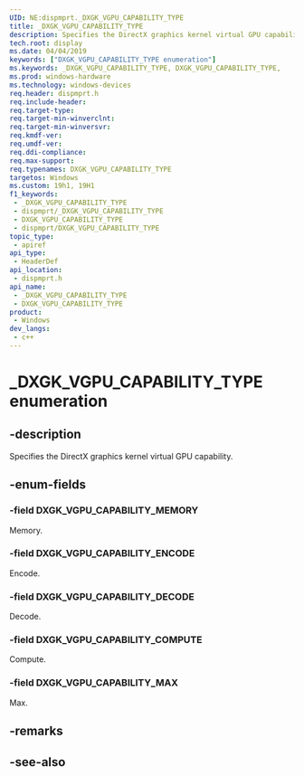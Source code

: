 ```yaml
---
UID: NE:dispmprt._DXGK_VGPU_CAPABILITY_TYPE
title: _DXGK_VGPU_CAPABILITY_TYPE
description: Specifies the DirectX graphics kernel virtual GPU capability.
tech.root: display
ms.date: 04/04/2019
keywords: ["DXGK_VGPU_CAPABILITY_TYPE enumeration"]
ms.keywords: _DXGK_VGPU_CAPABILITY_TYPE, DXGK_VGPU_CAPABILITY_TYPE,
ms.prod: windows-hardware
ms.technology: windows-devices
req.header: dispmprt.h
req.include-header: 
req.target-type: 
req.target-min-winverclnt: 
req.target-min-winversvr: 
req.kmdf-ver: 
req.umdf-ver: 
req.ddi-compliance: 
req.max-support: 
req.typenames: DXGK_VGPU_CAPABILITY_TYPE
targetos: Windows
ms.custom: 19h1, 19H1
f1_keywords:
 - _DXGK_VGPU_CAPABILITY_TYPE
 - dispmprt/_DXGK_VGPU_CAPABILITY_TYPE
 - DXGK_VGPU_CAPABILITY_TYPE
 - dispmprt/DXGK_VGPU_CAPABILITY_TYPE
topic_type:
 - apiref
api_type:
 - HeaderDef
api_location:
 - dispmprt.h
api_name:
 - _DXGK_VGPU_CAPABILITY_TYPE
 - DXGK_VGPU_CAPABILITY_TYPE
product:
 - Windows
dev_langs:
 - c++
---
```


# _DXGK_VGPU_CAPABILITY_TYPE enumeration


## -description

Specifies the DirectX graphics kernel virtual GPU capability.

## -enum-fields

### -field DXGK_VGPU_CAPABILITY_MEMORY

Memory.

### -field DXGK_VGPU_CAPABILITY_ENCODE

Encode.

### -field DXGK_VGPU_CAPABILITY_DECODE

Decode.

### -field DXGK_VGPU_CAPABILITY_COMPUTE

Compute.

### -field DXGK_VGPU_CAPABILITY_MAX

Max.

## -remarks

## -see-also

